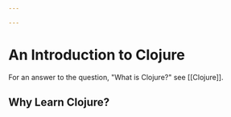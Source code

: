 ```yaml
---

---
```


# An Introduction to Clojure

For an answer to the question, "What is Clojure?" see [[Clojure]].

## Why Learn Clojure?
